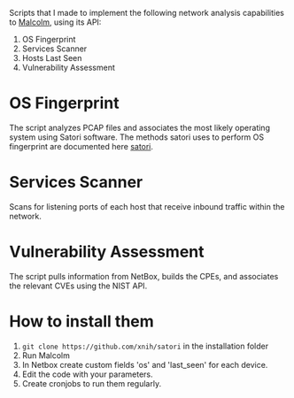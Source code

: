 Scripts that I made to implement the following network analysis capabilities to [Malcolm](https://malcolm.fyi/), using its API:

1. OS Fingerprint
2. Services Scanner
3. Hosts Last Seen
4. Vulnerability Assessment

# OS Fingerprint
The script analyzes PCAP files and associates the most likely operating system using Satori software. The methods satori uses to perform OS fingerprint are documented here [satori](https://github.com/xnih/satori).

# Services Scanner
Scans for listening ports of each host that receive inbound traffic within the network.

# Vulnerability Assessment
The script pulls information from NetBox, builds the CPEs, and associates the relevant CVEs using the NIST API.

# How to install them
1. ```git clone https://github.com/xnih/satori``` in the installation folder
2. Run Malcolm 
3. In Netbox create custom fields 'os' and 'last_seen' for each device.
4. Edit the code with your parameters.
5. Create cronjobs to run them regularly.

